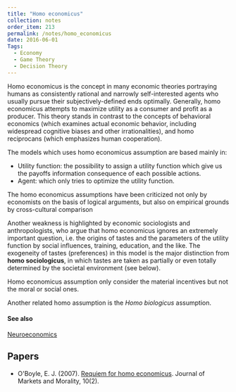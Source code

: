 ```yaml
---
title: "Homo economicus"
collection: notes
order_item: 213
permalink: /notes/homo_economicus
date: 2016-06-01
Tags:
  - Economy
  - Game Theory
  - Decision Theory
---
```


Homo economicus is the concept in many economic theories portraying humans as consistently rational and narrowly self-interested agents who usually pursue their subjectively-defined ends optimally. Generally, homo economicus attempts to maximize utility as a consumer and profit as a producer. This theory stands in contrast to the concepts of behavioral economics (which examines actual economic behavior, including widespread cognitive biases and other irrationalities), and homo reciprocans (which emphasizes human cooperation).

The models which uses homo economicus assumption are based mainly in:
* Utility function: the possibility to assign a utility function which give us the payoffs information consequence of each possible actions.
* Agent: which only tries to optimize the utility function.

The homo economicus assumptions have been criticized not only by economists on the basis of logical arguments, but also on empirical grounds by cross-cultural comparison

Another weakness is highlighted by economic sociologists and anthropologists, who argue that homo economicus ignores an extremely important question, i.e. the origins of tastes and the parameters of the utility function by social influences, training, education, and the like. The exogeneity of tastes (preferences) in this model is the major distinction from **homo sociologicus**, in which tastes are taken as partially or even totally determined by the societal environment (see below).

Homo economicus assumption only consider the material incentives but not the moral or social ones.

Another related homo assumption is the *Homo biologicus* assumption.


#### See also
[Neuroeconomics](/notes/neuroeconomics)




## Papers
* O'Boyle, E. J. (2007). [Requiem for homo economicus](http://www.marketsandmorality.com/index.php/mandm/article/download/235/225). Journal of Markets and Morality, 10(2).





